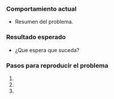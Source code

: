 <!--Deberá seleccionar el proyecto al que pertenece el issue (Integración, Citas, Rup, Mpi), junto con un Label de identificación (bug, feature, enhancement, etc.) -->

<!--Asignar Revisor/es: Miembro del equipo responsable de solucionar el issue. -->

### Comportamiento actual
* Resumen del problema.

### Resultado esperado 
* ¿Que espera que suceda?

### Pasos para reproducir el problema 
1. 
2. 
3. 

<!-- Agregar captura de pantalla, si fuera relevante  -->

<!-- Código relevante 


  ```
  // TODO: Código que considere importante incorporar.  
  ``` -->

